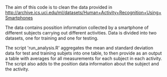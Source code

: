 The aim of this code is to clean the data provided in http://archive.ics.uci.edu/ml/datasets/Human+Activity+Recognition+Using+Smartphones

The data contains possition information collected by a smartphone of different subjects carrying out different 
activities. Data is divided into two datasets, one for training and one for testing. 

The script 'run_analysis.R' aggregates the mean and standard deviation data for test and training subjets into 
one table, to then provide as an output a table with averages for all measurements for each subject in each activity. 
The script also adds to the position data information about the subject and the activity. 
